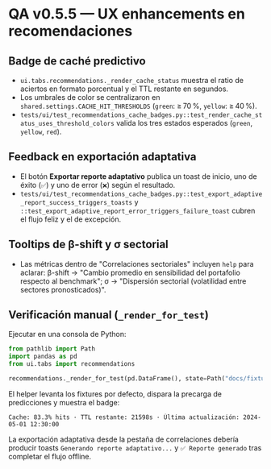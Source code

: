 # QA v0.5.5 — UX enhancements en recomendaciones

## Badge de caché predictivo
- `ui.tabs.recommendations._render_cache_status` muestra el ratio de aciertos en formato porcentual y el TTL restante en segundos.
- Los umbrales de color se centralizaron en `shared.settings.CACHE_HIT_THRESHOLDS` (`green`: ≥ 70 %, `yellow`: ≥ 40 %).
- `tests/ui/test_recommendations_cache_badges.py::test_render_cache_status_uses_threshold_colors` valida los tres estados esperados (`green`, `yellow`, `red`).

## Feedback en exportación adaptativa
- El botón **Exportar reporte adaptativo** publica un toast de inicio, uno de éxito (`✅`) y uno de error (`❌`) según el resultado.
- `tests/ui/test_recommendations_cache_badges.py::test_export_adaptive_report_success_triggers_toasts` y `::test_export_adaptive_report_error_triggers_failure_toast` cubren el flujo feliz y el de excepción.

## Tooltips de β-shift y σ sectorial
- Las métricas dentro de "Correlaciones sectoriales" incluyen `help` para aclarar: β-shift → "Cambio promedio en sensibilidad del portafolio respecto al benchmark"; σ → "Dispersión sectorial (volatilidad entre sectores pronosticados)".

## Verificación manual (`_render_for_test`)
Ejecutar en una consola de Python:

```python
from pathlib import Path
import pandas as pd
from ui.tabs import recommendations

recommendations._render_for_test(pd.DataFrame(), state=Path("docs/fixtures/default/profile_default.json"))
```

El helper levanta los fixtures por defecto, dispara la precarga de predicciones y muestra el badge:

```
Cache: 83.3% hits · TTL restante: 21598s · Última actualización: 2024-05-01 12:30:00
```

La exportación adaptativa desde la pestaña de correlaciones debería producir toasts `Generando reporte adaptativo...` y `✅ Reporte generado` tras completar el flujo offline.
